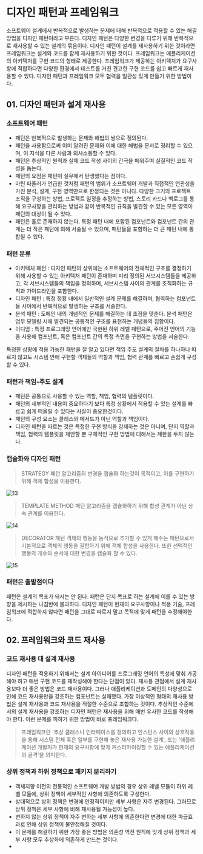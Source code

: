 # 디자인 패턴과 프레임워크
소프트웨어 설계에서 반복적으로 발생하는 문제에 대해 반복적으로 적용할 수 있는 해결 방법을 디자인 패턴이라고 부른다.
디자인 패턴은 다양한 변경을 다루기 위해 반복적으로 재사용할 수 있는 설계의 묶음이다.
디자인 패턴이 설계를 재사용하기 위한 것이라면 프레임워크는 설계와 코드를 함께 재사용하기 위한 것이다. 프레임워크는 애플리케이션의 아키텍처를 구현 코드의 형태로 제공한다. 
프레임워크가 제공하는 아키텍처가 요구사항에 적합하다면 다양한 환경에서 테스트를 거친 견고한 구현 코드를 쉽고 빠르게 재사용할 수 있다.
디자인 패턴과 프레임워크 모두 협력을 일관성 있게 만들기 위한 방법이다.

## 01. 디자인 패턴과 설계 재사용

### 소프트웨어 패턴
 - 패턴은 반복적으로 발생하는 문제와 해법의 쌍으로 정의된다.
 - 패턴을 사용함으로써 이미 알려진 문제와 이에 대한 해법을 문서로 정리할 수 있으며, 이 지식을 다른 사람과 의사소통할 수 있다.
 - 패턴은 추상적인 원칙과 실제 코드 작성 사이의 간극을 메워주며 실질적인 코드 작성을 돕는다.
 - 패턴의 요점은 패턴이 실무에서 탄생했다는 점이다.
 - 마틴 파울러가 언급한 것처럼 패턴의 범위가 소프트웨어 개발과 직접적인 연관성을 가진 분석, 설계, 구현 영역만으로 한정되는 것은 아니다. 다양한 크기의 프로젝트 조직을 구성하는 방법, 프로젝트 일정을 추정하는 방법, 스토리 카드나 백로그를 통해 요구사항을 관리하는 방법과 같이 반복적인 규칙을 발견할 수 있는 모든 영역이 패턴의 대상이 될 수 있다.
 - 패턴은 홀로 존재하지 않는다. 특정 패턴 내에 포함된 컴포넌트와 컴포넌트 간의 관계는 더 작은 패턴에 의해 서술될 수 있으며, 패턴들을 포함하는 더 큰 패턴 내에 통합될 수 있다.

### 패턴 분류
 - 아키텍처 패턴 : 디자인 패턴의 상위에는 소프트웨어의 전체적인 구조를 결정하기 위해 사용할 수 있는 아키텍처 패턴이 존재하며 미리 정의된 서브시스템들을 제공하고, 각 서브시스템들의 책임을 정의하며, 서브시스템 사이의 관계를 조직화하는 규칙과 가이드라인을 포함한다.
 - 디자인 패턴 : 특정 정황 내에서 일반적인 설계 문제를 해결하며, 협력하는 컴포넌트들 사이에서 반복적으로 발생하는 구조를 서술한다.
 - 분석 패턴 : 도메인 내의 개념적인 문제를 해결하는 데 초점을 맞춘다. 분석 패턴은 업무 모델링 시에 발견되는 공통적인 구조를 표현하는 개념들의 집합이다.
 - 이디엄 : 특정 프로그래밍 언어에만 국한된 하위 레벨 패턴으로, 주어진 언어의 기능을 사용해 컴포넌트, 혹은 컴포넌트 간의 특정 측면을 구현하는 방법을 서술한다.

특정한 상황에 적용 가능한 패턴을 잘 알고 있다면 책임 주도 설계의 절차를 하나하나 따르지 않고도 시스템 안에 구현할 객체들의 역할과 책임, 협력 관계를 빠르고 손쉽게 구성할 수 있다.

### 패턴과 책임-주도 설계
 - 패턴은 공통으로 사용할 수 있는 역할, 책임, 협력의 템플릿이다.
 - 패턴의 세부적인 내용이 중요하다기 보다 특정 상황에서 적용할 수 있는 설계를 빠르고 쉽게 떠올릴 수 있다는 사실이 중요한것이다.
 - 패턴의 구성 요소는 클래스와 메서드가 아닌 역할과 책임이다.
 - 디자인 패턴을 따르는 것은 특정한 구현 방식을 강제하는 것은 아니며, 단지 역할과 책임, 협력의 템플릿을 제안할 뿐 구체적인 구현 방법에 대해서는 제한을 두지 않는다.

### 캡슐화와 디자인 패턴

> STRATEGY 패턴
> 알고리즘의 변경을 캡슐화 하는것이 목적이고, 이를 구현하기 위해 객체 합성을 이용한다.

![13](https://user-images.githubusercontent.com/50142323/136009445-30420b93-980b-474e-a0ed-f71d6ee28b6b.png)


> TEMPLATE METHOD 패턴
> 알고리즘을 캡슐화하기 위해 합성 관계가 아닌 상속 관계를 이용한다.

![14](https://user-images.githubusercontent.com/50142323/136010171-2dd22cb6-0ddd-444c-ae39-83812701ea04.png)

> DECORATOR 패턴
> 객체의 행동을 동적으로 추가할 수 있게 해주는 패턴으로서 기본적으로 객체의 행동을 결합하기 위해 객체 합성을 사용한다. 또한 선택적인 행동의 개수와 순서에 대한 변경을 캡슐화 할 수 있다.

![15](https://user-images.githubusercontent.com/50142323/136010814-8c179f6b-014d-4e1e-ae90-7b9f8ca399b9.png)

### 패턴은 출발점이다
패턴은 설계의 목표가 돼서는 안 된다. 패턴은 단지 목표로 하는 설계에 이를 수 있는 방향을 제시하는 나침반에 불과하다. 
디자인 패턴이 현재의 요구사항이나 적용 기술, 프레임워크에 적합하지 않다면 패턴을 그대로 따르지 말고 목적에 맞게 패턴을 수정해야한다.

## 02. 프레임워크와 코드 재사용

### 코드 재사용 대 설계 재사용
디자인 패턴을 적용하기 위해서는 설계 아이디어를 프로그래밍 언어의 특성에 맞춰 가공해야 하고 매번 구현 코드를 재작성해야 한다는 단점이 있다. 
재사용 관점에서 설계 재사용보다 더 좋은 방법은 코드 재사용이다. 그러나 애플리케이션과 도메인의 다양성으로 인해 코드 재사용만을 강조하는 컴포넌트는 실패했다. 
가장 이상적인 형태의 재사용 방법은 설계 재사용과 코드 재사용을 적절한 수준으로 조합하는 것이다.
추상적인 수준에서의 설계 재사용을 강조하는 디자인 패턴은 재사용을 위해 매번 유사한 코드를 작성해야 한다. 이런 문제를 피하기 위한 방법이 바로 프레임워크다.
> 프레임워크란 '추상 클래스나 인터페이스를 정의하고 인스턴스 사이의 상호작용을 통해 시스템 전체 혹은 일부를 구현해 놓은 재사용 가능한 설계', 또는 '애플리케이션 개발자가 현재의 요구사항에 맞게 커스터마이징할 수 있는 애플리케이션의 골격'을 의미한다.

### 상위 정책과 하위 정책으로 패키지 분리하기
 - 객체지향 이전의 전통적인 소프트웨어 개발 방법의 경우 상위 레벨 모듈이 하위 레벨 모듈에, 상위 정책이 세부적인 사항에 의존하도록 구성한다.
 - 상대적으로 상위 정책은 변경에 안정적이지만 세부 사항은 자주 변경된다. 그러므로 상위 정책은 세부 사항에 비해 재사용될 가능성이 높다.
 - 변하지 않는 상위 정책이 자주 변하는 세부 사항에 의존한다면 변경에 대한 파급효과로 인해 상위 정책이 불안정해질 것이다. 
 - 이 문제를 해결하기 위한 가장 좋은 방법은 의존성 역전 원칙에 맞게 상위 정책과 세부 사항 모두 추상화에 의존하게 만드는 것이다.
 - 
